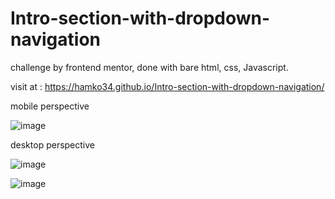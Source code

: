 # Intro-section-with-dropdown-navigation

challenge by frontend mentor, done with bare html, css, Javascript.

visit at : https://hamko34.github.io/Intro-section-with-dropdown-navigation/

mobile perspective

![image](https://user-images.githubusercontent.com/59632483/191472406-7990232e-3494-474c-b1ef-4c41dc1dcba1.png)

desktop perspective

![image](https://user-images.githubusercontent.com/59632483/191472723-e144ab15-4b6c-4c62-971d-f0657d59768e.png)

![image](https://user-images.githubusercontent.com/59632483/191472822-be237b23-d8e2-4c4a-9b04-55262af2c3bc.png)

